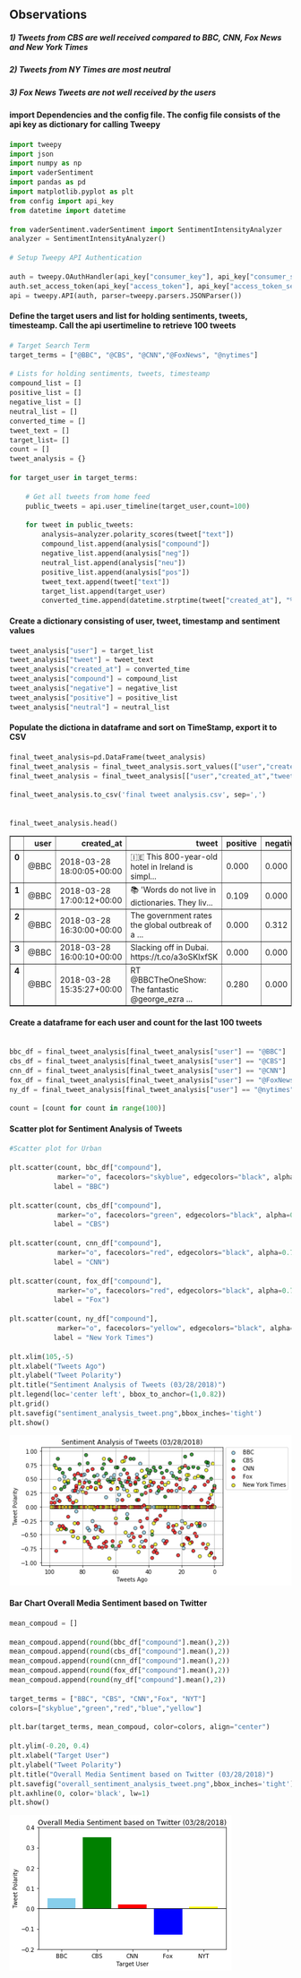 
## Observations

##### 1) Tweets from CBS are well received compared to BBC, CNN, Fox News and New York Times
##### 2) Tweets from NY Times are most neutral
##### 3) Fox News Tweets are not well received by the users

#### import Dependencies and the config file. The config file consists of the api key as dictionary for calling Tweepy


```python
import tweepy
import json
import numpy as np
import vaderSentiment
import pandas as pd
import matplotlib.pyplot as plt
from config import api_key
from datetime import datetime

from vaderSentiment.vaderSentiment import SentimentIntensityAnalyzer
analyzer = SentimentIntensityAnalyzer()

# Setup Tweepy API Authentication

auth = tweepy.OAuthHandler(api_key["consumer_key"], api_key["consumer_secret"])
auth.set_access_token(api_key["access_token"], api_key["access_token_secret"])
api = tweepy.API(auth, parser=tweepy.parsers.JSONParser())
```

#### Define the target users and list for holding sentiments, tweets, timesteamp. Call the api usertimeline to retrieve 100 tweets


```python
# Target Search Term
target_terms = ["@BBC", "@CBS", "@CNN","@FoxNews", "@nytimes"]

# Lists for holding sentiments, tweets, timesteamp
compound_list = []
positive_list = []
negative_list = []
neutral_list = []
converted_time = []
tweet_text = []
target_list= []
count = []
tweet_analysis = {}

for target_user in target_terms:
   
    # Get all tweets from home feed
    public_tweets = api.user_timeline(target_user,count=100)

    for tweet in public_tweets:
        analysis=analyzer.polarity_scores(tweet["text"])
        compound_list.append(analysis["compound"])
        negative_list.append(analysis["neg"])
        neutral_list.append(analysis["neu"])
        positive_list.append(analysis["pos"])
        tweet_text.append(tweet["text"])
        target_list.append(target_user)
        converted_time.append(datetime.strptime(tweet["created_at"], "%a %b %d %H:%M:%S %z %Y"))
```

#### Create a dictionary consisting of user, tweet, timestamp and sentiment values


```python
tweet_analysis["user"] = target_list
tweet_analysis["tweet"] = tweet_text
tweet_analysis["created_at"] = converted_time
tweet_analysis["compound"] = compound_list
tweet_analysis["negative"] = negative_list
tweet_analysis["positive"] = positive_list
tweet_analysis["neutral"] = neutral_list
```

#### Populate the dictiona in dataframe and sort on TimeStamp, export it to CSV


```python
final_tweet_analysis=pd.DataFrame(tweet_analysis)
final_tweet_analysis = final_tweet_analysis.sort_values(["user","created_at"],ascending=[True, False])
final_tweet_analysis = final_tweet_analysis[["user","created_at","tweet","positive","negative","neutral","compound"]]

final_tweet_analysis.to_csv('final tweet analysis.csv', sep=',')


final_tweet_analysis.head()
```




<div>
<style>
    .dataframe thead tr:only-child th {
        text-align: right;
    }

    .dataframe thead th {
        text-align: left;
    }

    .dataframe tbody tr th {
        vertical-align: top;
    }
</style>
<table border="1" class="dataframe">
  <thead>
    <tr style="text-align: right;">
      <th></th>
      <th>user</th>
      <th>created_at</th>
      <th>tweet</th>
      <th>positive</th>
      <th>negative</th>
      <th>neutral</th>
      <th>compound</th>
    </tr>
  </thead>
  <tbody>
    <tr>
      <th>0</th>
      <td>@BBC</td>
      <td>2018-03-28 18:00:05+00:00</td>
      <td>🇮🇪 This 800-year-old hotel in Ireland is simpl...</td>
      <td>0.000</td>
      <td>0.000</td>
      <td>1.000</td>
      <td>0.0000</td>
    </tr>
    <tr>
      <th>1</th>
      <td>@BBC</td>
      <td>2018-03-28 17:00:12+00:00</td>
      <td>📚 'Words do not live in dictionaries. They liv...</td>
      <td>0.109</td>
      <td>0.000</td>
      <td>0.891</td>
      <td>0.2960</td>
    </tr>
    <tr>
      <th>2</th>
      <td>@BBC</td>
      <td>2018-03-28 16:30:00+00:00</td>
      <td>The government rates the global outbreak of a ...</td>
      <td>0.000</td>
      <td>0.312</td>
      <td>0.688</td>
      <td>-0.8225</td>
    </tr>
    <tr>
      <th>3</th>
      <td>@BBC</td>
      <td>2018-03-28 16:00:10+00:00</td>
      <td>Slacking off in Dubai. https://t.co/a3oSKIxfSK</td>
      <td>0.000</td>
      <td>0.000</td>
      <td>1.000</td>
      <td>0.0000</td>
    </tr>
    <tr>
      <th>4</th>
      <td>@BBC</td>
      <td>2018-03-28 15:35:27+00:00</td>
      <td>RT @BBCTheOneShow: The fantastic @george_ezra ...</td>
      <td>0.280</td>
      <td>0.000</td>
      <td>0.720</td>
      <td>0.7506</td>
    </tr>
  </tbody>
</table>
</div>



#### Create a dataframe for each user and count for the last 100 tweets



```python

bbc_df = final_tweet_analysis[final_tweet_analysis["user"] == "@BBC"]
cbs_df = final_tweet_analysis[final_tweet_analysis["user"] == "@CBS"]
cnn_df = final_tweet_analysis[final_tweet_analysis["user"] == "@CNN"]
fox_df = final_tweet_analysis[final_tweet_analysis["user"] == "@FoxNews"]
ny_df = final_tweet_analysis[final_tweet_analysis["user"] == "@nytimes"]

count = [count for count in range(100)]

```

#### Scatter plot for Sentiment Analysis of Tweets


```python
#Scatter plot for Urban

plt.scatter(count, bbc_df["compound"], 
            marker="o", facecolors="skyblue", edgecolors="black", alpha=0.75,
           label = "BBC")

plt.scatter(count, cbs_df["compound"], 
            marker="o", facecolors="green", edgecolors="black", alpha=0.75,
           label = "CBS")

plt.scatter(count, cnn_df["compound"], 
            marker="o", facecolors="red", edgecolors="black", alpha=0.75,
           label = "CNN")

plt.scatter(count, fox_df["compound"], 
            marker="o", facecolors="red", edgecolors="black", alpha=0.75,
           label = "Fox")

plt.scatter(count, ny_df["compound"], 
            marker="o", facecolors="yellow", edgecolors="black", alpha=0.75,
           label = "New York Times")

plt.xlim(105,-5)
plt.xlabel("Tweets Ago")
plt.ylabel("Tweet Polarity")
plt.title("Sentiment Analysis of Tweets (03/28/2018)")
plt.legend(loc='center left', bbox_to_anchor=(1,0.82))
plt.grid()
plt.savefig("sentiment_analysis_tweet.png",bbox_inches='tight')
plt.show()
```


![png](output_12_0.png)


#### Bar Chart Overall Media Sentiment based on Twitter


```python
mean_compoud = []

mean_compoud.append(round(bbc_df["compound"].mean(),2))
mean_compoud.append(round(cbs_df["compound"].mean(),2))
mean_compoud.append(round(cnn_df["compound"].mean(),2))
mean_compoud.append(round(fox_df["compound"].mean(),2))
mean_compoud.append(round(ny_df["compound"].mean(),2))

target_terms = ["BBC", "CBS", "CNN","Fox", "NYT"]
colors=["skyblue","green","red","blue","yellow"]

plt.bar(target_terms, mean_compoud, color=colors, align="center")

plt.ylim(-0.20, 0.4)
plt.xlabel("Target User")
plt.ylabel("Tweet Polarity")
plt.title("Overall Media Sentiment based on Twitter (03/28/2018)")
plt.savefig("overall_sentiment_analysis_tweet.png",bbox_inches='tight')
plt.axhline(0, color='black', lw=1)
plt.show()
```


![png](output_14_0.png)

